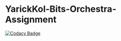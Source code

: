 # YarickKol-Bits-Orchestra-Assignment

[![Codacy Badge](https://api.codacy.com/project/badge/Grade/38c91d82cd594104afcced6c4409650c)](https://app.codacy.com/gh/YarickKol/YarickKol-Bits-Orchestra-Assignment?utm_source=github.com&utm_medium=referral&utm_content=YarickKol/YarickKol-Bits-Orchestra-Assignment&utm_campaign=Badge_Grade_Settings)